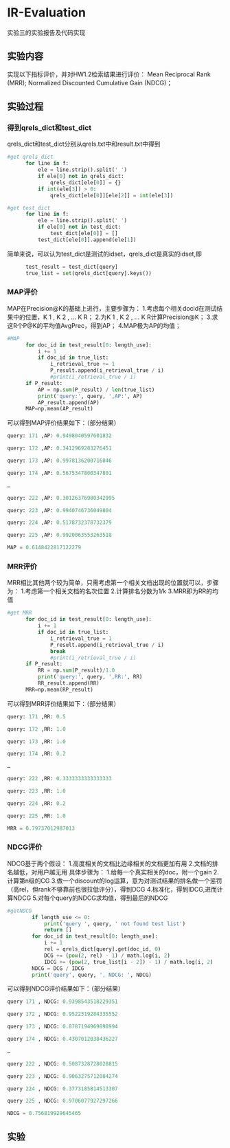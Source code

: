 # IR-Evaluation
实验三的实验报告及代码实现
## 实验内容
实现以下指标评价，并对HW1.2检索结果进行评价：
Mean Reciprocal Rank (MRR);
Normalized Discounted Cumulative Gain (NDCG)；
## 实验过程
### 得到qrels_dict和test_dict
qrels_dict和test_dict分别从qrels.txt中和result.txt中得到
```python
#get qrels_dict
      for line in f:
          ele = line.strip().split(' ')
          if ele[0] not in qrels_dict:
              qrels_dict[ele[0]] = {}
          if int(ele[3]) > 0:
              qrels_dict[ele[0]][ele[2]] = int(ele[3])
```
```python
#get test_dict
      for line in f:
          ele = line.strip().split(' ')
          if ele[0] not in test_dict:
              test_dict[ele[0]] = []
          test_dict[ele[0]].append(ele[1])
```
简单来说，可以认为test_dict是测试的idset，qrels_dict是真实的idset,即
```python
      test_result = test_dict[query]
      true_list = set(qrels_dict[query].keys())
```
### MAP评价
MAP在Precision@K的基础上进行，主要步骤为：
1.考虑每个相关docid在测试结果中的位置，K 1 , K 2 , … K R；
2.为K 1 , K 2 , … K R计算Precision@K；
3.求这R个P@K的平均值AvgPrec，得到AP；
4.MAP极为AP的均值；
```python
#MAP
      for doc_id in test_result[0: length_use]:
          i += 1
          if doc_id in true_list:
              i_retrieval_true += 1
              P_result.append(i_retrieval_true / i)
              #print(i_retrieval_true / i)
      if P_result:
          AP = np.sum(P_result) / len(true_list)
          print('query:', query, ',AP:', AP)
          AP_result.append(AP)
      MAP=np.mean(AP_result)
```
可以得到MAP评价结果如下：（部分结果）
```python
query: 171 ,AP: 0.9498040597601832

query: 172 ,AP: 0.3412969283276451

query: 173 ,AP: 0.9978136200716846

query: 174 ,AP: 0.5675347800347801

…

query: 222 ,AP: 0.30126376980342995

query: 223 ,AP: 0.9940746736049804

query: 224 ,AP: 0.5178732378732379

query: 225 ,AP: 0.9920063553263518

MAP = 0.6148422817122279
```
### MRR评价
MRR相比其他两个较为简单，只需考虑第一个相关文档出现的位置就可以，步骤为：
1.考虑第一个相关文档的名次位置
2.计算排名分数为1/k
3.MRR即为RR的均值
```python
#get MRR
      for doc_id in test_result[0: length_use]:
          i += 1
          if doc_id in true_list:
              i_retrieval_true = 1
              P_result.append(i_retrieval_true / i)
              break
              #print(i_retrieval_true / i)
      if P_result:
          RR = np.sum(P_result)/1.0
          print('query:', query, ',RR:', RR)
          RR_result.append(RR)
      MRR=np.mean(RP_result)
```
可以得到MRR评价结果如下：（部分结果）
```python
query: 171 ,RR: 0.5

query: 172 ,RR: 1.0

query: 173 ,RR: 1.0

query: 174 ,RR: 0.2

…

query: 222 ,RR: 0.3333333333333333

query: 223 ,RR: 1.0

query: 224 ,RR: 0.2

query: 225 ,RR: 1.0

MRR = 0.79737012987013
```
### NDCG评价
NDCG基于两个假设：
1.高度相关的文档比边缘相关的文档更加有用
2.文档的排名越低，对用户越无用
具体步骤为：
1.给每一个真实相关的doc，附一个gain
2.计算第n级的CG
3.做一个discount的log运算，意为对测试结果的排名做一个惩罚（高rel，但rank不够靠前也很拉低评分），得到DCG
4.标准化，得到IDCG,进而计算NDCG
5.对每个query的NDCG求均值，得到最后的NDCG
```python
#getNDCG
        if length_use <= 0:
            print('query ', query, ' not found test list')
            return []
        for doc_id in test_result[0: length_use]:
            i += 1
            rel = qrels_dict[query].get(doc_id, 0)
            DCG += (pow(2, rel) - 1) / math.log(i, 2)
            IDCG += (pow(2, true_list[i - 2]) - 1) / math.log(i, 2)
        NDCG = DCG / IDCG
        print('query', query, ', NDCG: ', NDCG)

```
可以得到NDCG评价结果如下：（部分结果）
```python
query 171 , NDCG: 0.9398543518229351

query 172 , NDCG: 0.9522319284335552

query 173 , NDCG: 0.8787194969898994

query 174 , NDCG: 0.4307012038436227

…

query 222 , NDCG: 0.5087328728028815

query 223 , NDCG: 0.9063275712084274

query 224 , NDCG: 0.3773185814513307

query 225 , NDCG: 0.9706077927297266

NDCG = 0.756819929645465
```
## 实验
